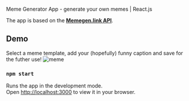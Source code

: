 Meme Generator App - generate your own memes | React.js

The app is based on the **[Memegen.link API](https://memegen.link/)**.

## Demo
Select a meme template, add your (hopefully) funny caption and save for the futher use!
![meme](https://github.com/user-attachments/assets/d8ffa524-1b00-4ae5-8ad5-c43320a45da1)

### `npm start`

Runs the app in the development mode.\
Open [http://localhost:3000](http://localhost:3000) to view it in your browser.
